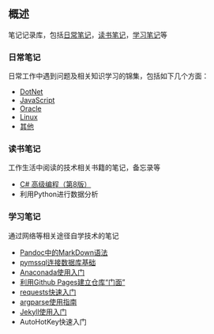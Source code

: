 ## 概述

笔记记录库，包括[日常笔记](https://github.com/baiyangcao/Notes/tree/master/Daily%20Notes)，[读书笔记](https://github.com/baiyangcao/Notes/tree/master/Book%20Notes)，[学习笔记](https://github.com/baiyangcao/Notes/tree/master/Study%20Notes)等

### 日常笔记

日常工作中遇到问题及相关知识学习的锦集，包括如下几个方面：

 - [DotNet](Daily%20Notes/DotNet.md)
 - [JavaScript](Daily%20Notes/Javascript.md)
 - [Oracle](Daily%20Notes/Oracle.md)
 - [Linux](Daily%20Notes/Linux.md)
 - [其他](Daily%20Notes/Other.md)

### 读书笔记

工作生活中阅读的技术相关书籍的笔记，备忘录等

 - [C# 高级编程（第8版）](Book%20Notes/Professional%20C%23%208th%20Edition.md)
 - 利用Python进行数据分析

### 学习笔记

通过网络等相关途径自学技术的笔记

 - [Pandoc中的MarkDown语法](Study%20Notes/Pandoc%20Markdown.md)
 - [pymssql连接数据库基础](Study%20Notes/pymssql_basic.md)
 - [Anaconada使用入门](Study%20Notes/anaconda_basic.md)
 - [利用Github Pages建立仓库“门面”](Study%20Notes/github_pages_basic.md)
 - [requests快速入门](Study%20Notes/requests_basic.md)
 - [argparse使用指南](Study%20Notes/argparse_basic.md)
 - [Jekyll使用入门](Study%20Notes/jekyll_basic.md)
 - AutoHotKey快速入门
